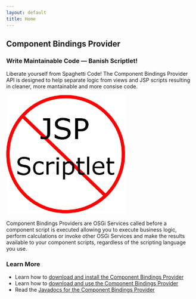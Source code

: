 ```yaml
---
layout: default
title: Home
---
```


## Component Bindings Provider

### Write Maintainable Code &mdash; Banish Scriptlet!

Liberate yourself from Spaghetti Code!  The Component Bindings Provider API is designed to help separate logic from views and JSP scripts resulting in cleaner, more mantainable and more consise code.

![No Scriptlet](images/no-scriptlet.png)

Component Bindings Providers are OSGi Services called before a component script is executed allowing you to execute business logic, perform calculations or invoke other OSGi Services and make the results available to your component scripts, regardless of the scripting language you use.  

### Learn More

 * Learn how to [download and install the Component Bindings Provider](installation.html)
 * Learn how to [download and use the Component Bindings Provider](usage.html)
 * Read the [Javadocs for the Component Bindings Provider](api.html)